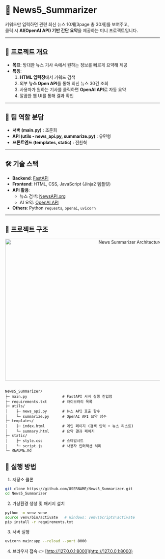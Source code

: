 # 📰 News5_Summarizer

키워드만 입력하면 관련 최신 뉴스 10개[3page 총 30개]를 보여주고,  
클릭 시 **AI(OpenAI API) 기반 간단 요약**을 제공하는 미니 프로젝트입니다.  

---

## 🚀 프로젝트 개요
- **목표**: 방대한 뉴스 기사 속에서 원하는 정보를 빠르게 요약해 제공
- **특징**:  
  1. **HTML 입력창**에서 키워드 검색  
  2. 외부 **뉴스 Open API**를 통해 최신 뉴스 30건 조회  
  3. 사용자가 원하는 기사를 클릭하면 **OpenAI API**로 자동 요약  
  4. 깔끔한 웹 UI를 통해 결과 확인  

---

## 👥 팀 역할 분담

* **서버 (main.py)** : 조준희
* **API (utils - news_api.py, summarize.py)** : 유민형
* **프론트엔드 (templates, static)** : 전찬혁

---

## 🛠️ 기술 스택
- **Backend**: [FastAPI](https://fastapi.tiangolo.com/)  
- **Frontend**: HTML, CSS, JavaScript (Jinja2 템플릿)  
- **API 활용**:  
  - 뉴스 검색: [NewsAPI.org](https://newsapi.org/)  
  - AI 요약: [OpenAI API](https://platform.openai.com/)  
- **Others**: Python `requests`, `openai`, `uvicorn`

---

## 📂 프로젝트 구조

<div align="center">
  <img src="https://github.com/user-attachments/assets/183554a8-b069-4d8e-bd61-2427042eaac3" 
       alt="News Summarizer Architecture" 
       width="798" height="461">
</div>


```

News5_Summarizer/
├─ main.py                # FastAPI 서버 실행 진입점
├─ requirements.txt       # 라이브러리 목록
├─ utils/
│    ├─ news_api.py       # 뉴스 API 호출 함수
│    └─ summarize.py      # OpenAI API 요약 함수
├─ templates/
│    ├─ index.html        # 메인 페이지 (검색 입력 + 뉴스 리스트)
│    └─ summary.html      # 요약 결과 페이지
├─ static/
│    ├─ style.css         # 스타일시트
│    └─ script.js         # 사용자 인터랙션 처리
└─ README.md

````


## 📌 실행 방법

1. 저장소 클론
```bash
git clone https://github.com/USERNAME/News5_Summarizer.git
cd News5_Summarizer
````

2. 가상환경 생성 및 패키지 설치

```bash
python -m venv venv
source venv/bin/activate   # Windows: venv\Scripts\activate
pip install -r requirements.txt
```

3. 서버 실행

```bash
uvicorn main:app --reload --port 8000
```

4. 브라우저 접속
   👉 [http://127.0.0.1:8000](http://127.0.0.1:8000)
